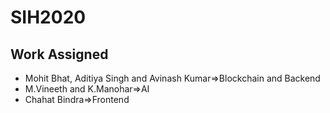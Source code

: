 # SIH2020
## Work Assigned
- Mohit Bhat, Aditiya Singh and Avinash Kumar=>Blockchain and Backend
- M.Vineeth and K.Manohar=>AI 
- Chahat Bindra=>Frontend
